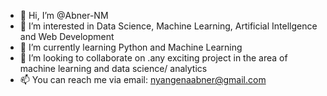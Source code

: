 - 👋 Hi, I’m @Abner-NM
- 👀 I’m interested in Data Science, Machine Learning, Artificial Intellgence and Web Development
- 🌱 I’m currently learning Python and Machine Learning
- 💞️ I’m looking to collaborate on .any exciting project in the area of machine learning and data science/ analytics
- 📫 You can reach me via email: nyangenaabner@gmail.com

<!---
Abner-NM/Abner-NM is a ✨ special ✨ repository because its `README.md` (this file) appears on your GitHub profile.
You can click the Preview link to take a look at your changes.
--->
